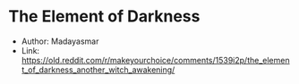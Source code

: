 # The Element of Darkness
- Author: Madayasmar
- Link: https://old.reddit.com/r/makeyourchoice/comments/1539i2p/the_element_of_darkness_another_witch_awakening/
